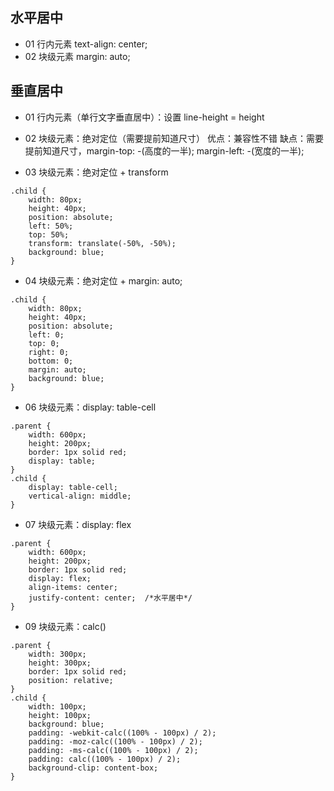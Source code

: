 ## 水平居中
- 01 行内元素 text-align: center;
- 02 块级元素 margin: auto;

## 垂直居中
- 01 行内元素（单行文字垂直居中）：设置 line-height = height

- 02 块级元素：绝对定位（需要提前知道尺寸）
优点：兼容性不错
缺点：需要提前知道尺寸，margin-top: -(高度的一半); margin-left: -(宽度的一半);
- 03 块级元素：绝对定位 + transform
```
.child {
    width: 80px;
    height: 40px;
    position: absolute;
    left: 50%;
    top: 50%;
    transform: translate(-50%, -50%);
    background: blue;
}
```
- 04 块级元素：绝对定位 + margin: auto;
```
.child {
    width: 80px;
    height: 40px;
    position: absolute;
    left: 0;
    top: 0;
    right: 0;
    bottom: 0;
    margin: auto;
    background: blue;
}
```
- 06 块级元素：display: table-cell
```
.parent {
    width: 600px;
    height: 200px;
    border: 1px solid red;
    display: table;
}
.child {
    display: table-cell;
    vertical-align: middle;
}
```
- 07 块级元素：display: flex
```
.parent {
    width: 600px;
    height: 200px;
    border: 1px solid red;
    display: flex;
    align-items: center;
    justify-content: center;  /*水平居中*/
}
```
- 09 块级元素：calc()
```
.parent {
    width: 300px;
    height: 300px;
    border: 1px solid red;
    position: relative;
}
.child {
    width: 100px;
    height: 100px;
    background: blue;
    padding: -webkit-calc((100% - 100px) / 2);
    padding: -moz-calc((100% - 100px) / 2);
    padding: -ms-calc((100% - 100px) / 2);
    padding: calc((100% - 100px) / 2);
    background-clip: content-box;
}
```





